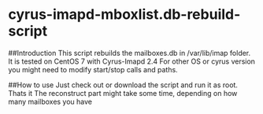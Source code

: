 # cyrus-imapd-mboxlist.db-rebuild-script

##Introduction
This script rebuilds the mailboxes.db in /var/lib/imap folder.
It is tested on CentOS 7 with Cyrus-Imapd 2.4
For other OS or cyrus version you might need to modify start/stop calls and paths.

##How to use
Just check out or download the script and run it as root. Thats it
The reconstruct part might take some time, depending on how many mailboxes you have
